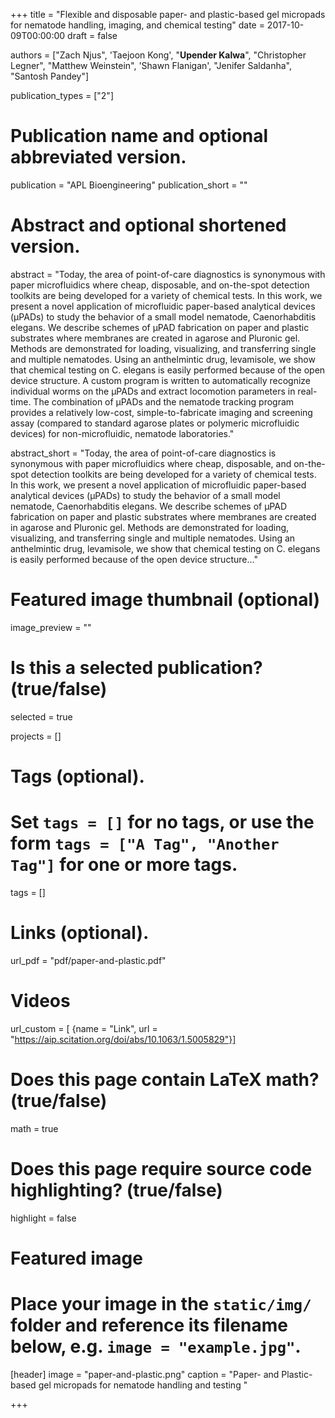 +++
title = "Flexible and disposable paper- and plastic-based gel micropads for nematode handling, imaging, and chemical testing"
date = 2017-10-09T00:00:00
draft = false

authors = ["Zach Njus", 'Taejoon Kong', "<b>Upender Kalwa</b>", "Christopher Legner", "Matthew Weinstein", 'Shawn Flanigan', "Jenifer Saldanha", "Santosh Pandey"]

publication_types = ["2"]

# Publication name and optional abbreviated version.
publication = "APL Bioengineering"
publication_short = ""

# Abstract and optional shortened version.
abstract = "Today, the area of point-of-care diagnostics is synonymous with paper microfluidics where cheap, disposable, and on-the-spot detection toolkits are being developed for a variety of chemical tests. In this work, we present a novel application of microfluidic paper-based analytical devices (μPADs) to study the behavior of a small model nematode, Caenorhabditis elegans. We describe schemes of μPAD fabrication on paper and plastic substrates where membranes are created in agarose and Pluronic gel. Methods are demonstrated for loading, visualizing, and transferring single and multiple nematodes. Using an anthelmintic drug, levamisole, we show that chemical testing on C. elegans is easily performed because of the open device structure. A custom program is written to automatically recognize individual worms on the μPADs and extract locomotion parameters in real-time. The combination of μPADs and the nematode tracking program provides a relatively low-cost, simple-to-fabricate imaging and screening assay (compared to standard agarose plates or polymeric microfluidic devices) for non-microfluidic, nematode laboratories."

abstract_short = "Today, the area of point-of-care diagnostics is synonymous with paper microfluidics where cheap, disposable, and on-the-spot detection toolkits are being developed for a variety of chemical tests. In this work, we present a novel application of microfluidic paper-based analytical devices (μPADs) to study the behavior of a small model nematode, Caenorhabditis elegans. We describe schemes of μPAD fabrication on paper and plastic substrates where membranes are created in agarose and Pluronic gel. Methods are demonstrated for loading, visualizing, and transferring single and multiple nematodes. Using an anthelmintic drug, levamisole, we show that chemical testing on C. elegans is easily performed because of the open device structure..."

# Featured image thumbnail (optional)
image_preview = ""

# Is this a selected publication? (true/false)
selected = true

projects = []

# Tags (optional).
#   Set `tags = []` for no tags, or use the form `tags = ["A Tag", "Another Tag"]` for one or more tags.
tags = []

# Links (optional).
url_pdf = "pdf/paper-and-plastic.pdf"
# Videos
url_custom = [
    {name = "Link", url = "https://aip.scitation.org/doi/abs/10.1063/1.5005829"}]


# Does this page contain LaTeX math? (true/false)
math = true

# Does this page require source code highlighting? (true/false)
highlight = false

# Featured image
# Place your image in the `static/img/` folder and reference its filename below, e.g. `image = "example.jpg"`.
[header]
image = "paper-and-plastic.png"
caption = "Paper- and Plastic-based gel micropads for nematode handling and testing "

+++
